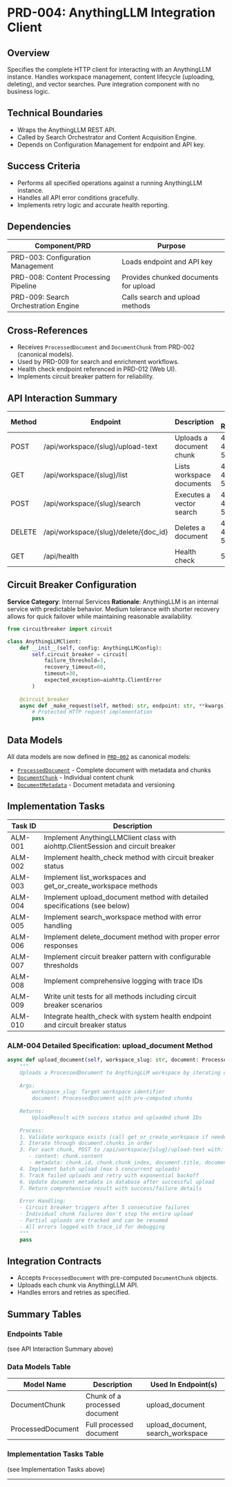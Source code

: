 # PRD-004: AnythingLLM Integration Client

## Overview
Specifies the complete HTTP client for interacting with an AnythingLLM instance. Handles workspace management, content lifecycle (uploading, deleting), and vector searches. Pure integration component with no business logic.

## Technical Boundaries
- Wraps the AnythingLLM REST API.
- Called by Search Orchestrator and Content Acquisition Engine.
- Depends on Configuration Management for endpoint and API key.

## Success Criteria
- Performs all specified operations against a running AnythingLLM instance.
- Handles all API error conditions gracefully.
- Implements retry logic and accurate health reporting.

## Dependencies
| Component/PRD | Purpose |
|---------------|---------|
| PRD-003: Configuration Management | Loads endpoint and API key |
| PRD-008: Content Processing Pipeline | Provides chunked documents for upload |
| PRD-009: Search Orchestration Engine | Calls search and upload methods |

## Cross-References
- Receives `ProcessedDocument` and `DocumentChunk` from PRD-002 (canonical models).
- Used by PRD-009 for search and enrichment workflows.
- Health check endpoint referenced in PRD-012 (Web UI).
- Implements circuit breaker pattern for reliability.

## API Interaction Summary

| Method | Endpoint                                 | Description                       | Error Responses                   |
|--------|------------------------------------------|-----------------------------------|-----------------------------------|
| POST   | /api/workspace/{slug}/upload-text        | Uploads a document chunk          | 400, 401, 429, 500, 503          |
| GET    | /api/workspace/{slug}/list               | Lists workspace documents         | 400, 401, 429, 500, 503          |
| POST   | /api/workspace/{slug}/search             | Executes a vector search          | 400, 401, 429, 500, 503          |
| DELETE | /api/workspace/{slug}/delete/{doc_id}    | Deletes a document                | 400, 401, 404, 429, 500, 503     |
| GET    | /api/health                              | Health check                      | 500, 503                          |

## Circuit Breaker Configuration

**Service Category**: Internal Services
**Rationale**: AnythingLLM is an internal service with predictable behavior. Medium tolerance with shorter recovery allows for quick failover while maintaining reasonable availability.

```python
from circuitbreaker import circuit

class AnythingLLMClient:
    def __init__(self, config: AnythingLLMConfig):
        self.circuit_breaker = circuit(
            failure_threshold=3,
            recovery_timeout=60,
            timeout=30,
            expected_exception=aiohttp.ClientError
        )
    
    @circuit_breaker
    async def _make_request(self, method: str, endpoint: str, **kwargs):
        # Protected HTTP request implementation
        pass
```

## Data Models

All data models are now defined in [`PRD-002`](PRD-002_DB_and_Caching_Layer.md) as canonical models:
- [`ProcessedDocument`](PRD-002_DB_and_Caching_Layer.md:89) - Complete document with metadata and chunks
- [`DocumentChunk`](PRD-002_DB_and_Caching_Layer.md:78) - Individual content chunk
- [`DocumentMetadata`](PRD-002_DB_and_Caching_Layer.md:67) - Document metadata and versioning

## Implementation Tasks

| Task ID | Description |
|---------|-------------|
| ALM-001 | Implement AnythingLLMClient class with aiohttp.ClientSession and circuit breaker |
| ALM-002 | Implement health_check method with circuit breaker status |
| ALM-003 | Implement list_workspaces and get_or_create_workspace methods |
| ALM-004 | Implement upload_document method with detailed specifications (see below) |
| ALM-005 | Implement search_workspace method with error handling |
| ALM-006 | Implement delete_document method with proper error responses |
| ALM-007 | Implement circuit breaker pattern with configurable thresholds |
| ALM-008 | Implement comprehensive logging with trace IDs |
| ALM-009 | Write unit tests for all methods including circuit breaker scenarios |
| ALM-010 | Integrate health_check with system health endpoint and circuit breaker status |

### ALM-004 Detailed Specification: upload_document Method

```python
async def upload_document(self, workspace_slug: str, document: ProcessedDocument) -> UploadResult:
    """
    Uploads a ProcessedDocument to AnythingLLM workspace by iterating over chunks.
    
    Args:
        workspace_slug: Target workspace identifier
        document: ProcessedDocument with pre-computed chunks
        
    Returns:
        UploadResult with success status and uploaded chunk IDs
        
    Process:
    1. Validate workspace exists (call get_or_create_workspace if needed)
    2. Iterate through document.chunks in order
    3. For each chunk, POST to /api/workspace/{slug}/upload-text with:
       - content: chunk.content
       - metadata: chunk.id, chunk.chunk_index, document.title, document.technology
    4. Implement batch upload (max 5 concurrent uploads)
    5. Track failed uploads and retry with exponential backoff
    6. Update document metadata in database after successful upload
    7. Return comprehensive result with success/failure details
    
    Error Handling:
    - Circuit breaker triggers after 5 consecutive failures
    - Individual chunk failures don't stop the entire upload
    - Partial uploads are tracked and can be resumed
    - All errors logged with trace_id for debugging
    """
    pass
```

## Integration Contracts
- Accepts `ProcessedDocument` with pre-computed `DocumentChunk` objects.
- Uploads each chunk via AnythingLLM API.
- Handles errors and retries as specified.

## Summary Tables

### Endpoints Table
(see API Interaction Summary above)

### Data Models Table

| Model Name        | Description                       | Used In Endpoint(s)                |
|-------------------|-----------------------------------|------------------------------------|
| DocumentChunk     | Chunk of a processed document     | upload_document                    |
| ProcessedDocument | Full processed document           | upload_document, search_workspace  |

### Implementation Tasks Table
(see Implementation Tasks above)

---